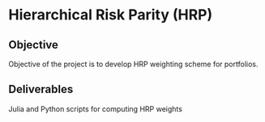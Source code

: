 # Hierarchical Risk Parity (HRP)

## Objective

Objective of the project is to develop HRP weighting scheme for portfolios.

## Deliverables

Julia and Python scripts for computing HRP weights
